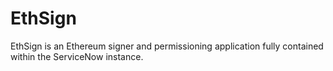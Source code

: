 # EthSign

EthSign is an Ethereum signer and permissioning application fully contained within the ServiceNow instance.
